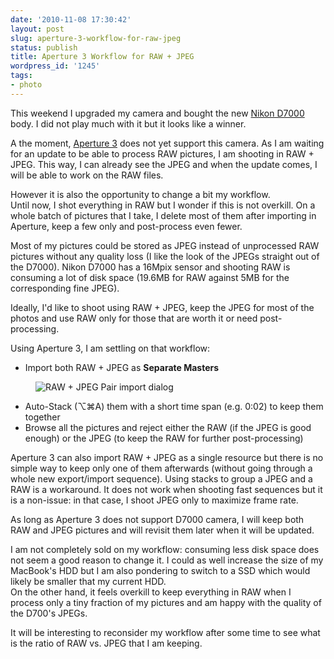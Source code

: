 ```yaml
---
date: '2010-11-08 17:30:42'
layout: post
slug: aperture-3-workflow-for-raw-jpeg
status: publish
title: Aperture 3 Workflow for RAW + JPEG
wordpress_id: '1245'
tags:
- photo
---
```


This weekend I upgraded my camera and bought the new [Nikon D7000][D7000] body.
I did not play much with it but it looks like a winner.

A the moment, [Aperture 3][aperture] does not yet support this camera. As I am waiting for an update to be able to process RAW pictures, I am shooting in RAW + JPEG. This way, I can already see the JPEG and when the update comes, I will be able to work on the RAW files.

However it is also the opportunity to change a bit my workflow.  
Until now, I shot everything in RAW but I wonder if this is not overkill.
On a whole batch of pictures that I take, I delete most of them after importing in Aperture, keep a few only and post-process even fewer.

Most of my pictures could be stored as JPEG instead of unprocessed RAW pictures without any quality loss (I like the look of the JPEGs straight out of the D7000).
Nikon D7000 has a 16Mpix sensor and shooting RAW is consuming a lot of disk space (19.6MB for RAW against 5MB for the corresponding fine JPEG).

Ideally, I'd like to shoot using RAW + JPEG, keep the JPEG for most of the photos and use RAW only for those that are worth it or need post-processing.

Using Aperture 3, I am settling on that workflow:

* Import both RAW + JPEG as __Separate Masters__

<figure style="max-width:288px;">
<img src="#{ site.s3.url }images/2010-11-08-import.jpg" title="RAW + JPEG Pair import dialog">
</figure>

* Auto-Stack (⌥⌘A) them with a short time span (e.g. 0:02) to keep them together 
* Browse all the pictures and reject either the RAW (if the JPEG is good enough) or the JPEG (to keep the RAW for further post-processing)

Aperture 3 can also import RAW + JPEG as a single resource but there is no simple way to keep only one of them afterwards (without going through a whole new export/import sequence).
Using stacks to group a JPEG and a RAW is a workaround. It does not work when shooting fast sequences but it is a non-issue: in that case, I shoot JPEG only to maximize frame rate.

As long as Aperture 3 does not support D7000 camera, I will keep both RAW and JPEG pictures and will revisit them later when it will be updated.

I am not completely sold on my workflow: consuming less disk space does not seem a good reason to change it. 
I could as well increase the size of my MacBook's HDD but I am also pondering to switch to a SSD which would likely be smaller that my current HDD.  
On the other hand, it feels overkill to keep everything in RAW when I process only a tiny fraction of my pictures and am happy with the quality of the D700's JPEGs.

It will be interesting to reconsider my workflow after some time to see what is the ratio of RAW vs. JPEG that I am keeping.

[d7000]: http://imaging.nikon.com/products/imaging/lineup/digitalcamera/slr/d7000/index.htm
[aperture]: http://www.apple.com/aperture/

